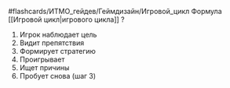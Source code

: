 #flashcards/ИТМО_гейдев/Геймдизайн/Игровой_цикл 
Формула [[Игровой цикл|игрового цикла]]
?
1. Игрок наблюдает цель
2. Видит препятствия
3. Формирует стратегию
4. Проигрывает
5. Ищет причины
6. Пробует снова (шаг 3)